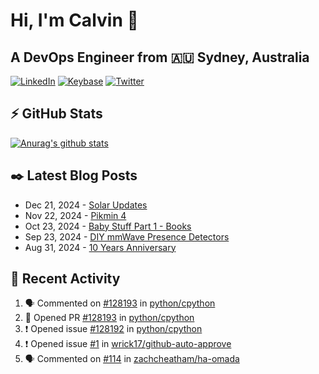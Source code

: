 # Hi, I'm Calvin 🍭
## A DevOps Engineer from 🇦🇺 Sydney, Australia</h3>

[![LinkedIn](https://img.shields.io/badge/-c–bui-0077B5?style=flat-square&labelColor=0077B5&logo=LinkedIn&logoColor=white)](https://www.linkedin.com/in/c-bui/)
[![Keybase](https://img.shields.io/badge/-calvinbui-ff6f21?style=flat-square&labelColor=ff6f21&logo=Keybase&logoColor=white)](https://keybase.io/calvinbui)
[![Twitter](https://img.shields.io/badge/-ASAPCalvin-1DA1F2?style=flat-square&labelColor=1DA1F2&logo=Twitter&logoColor=white)](https://twitter.com/ASAPCalvin)

<!-- https://github.com/rishavanand/github-profilinator -->
## ⚡ GitHub Stats
[![Anurag's github stats](https://github-readme-stats.vercel.app/api?username=calvinbui&count_private=true&hide_title=true)](https://github.com/anuraghazra/github-readme-stats)

<!-- https://github.com/gautamkrishnar/blog-post-workflow -->
## ✒️ Latest Blog Posts

<!-- BLOG-POST-LIST:START -->
- Dec 21, 2024 - [Solar Updates](https://calvin.me/solar-updates)
- Nov 22, 2024 - [Pikmin 4](https://calvin.me/pikmin-4)
- Oct 23, 2024 - [Baby Stuff Part 1 - Books](https://calvin.me/baby-books)
- Sep 23, 2024 - [DIY mmWave Presence Detectors](https://calvin.me/diy-mmwave-presence-detectors)
- Aug 31, 2024 - [10 Years Anniversary](https://calvin.me/10-years-anniversary)

<!-- BLOG-POST-LIST:END -->

## 🏃‍ Recent Activity

<!--START_SECTION:activity-->
1. 🗣 Commented on [#128193](https://github.com/python/cpython/pull/128193#issuecomment-2564289232) in [python/cpython](https://github.com/python/cpython)
2. 💪 Opened PR [#128193](https://github.com/python/cpython/pull/128193) in [python/cpython](https://github.com/python/cpython)
3. ❗ Opened issue [#128192](https://github.com/python/cpython/issues/128192) in [python/cpython](https://github.com/python/cpython)
4. ❗ Opened issue [#1](https://github.com/wrick17/github-auto-approve/issues/1) in [wrick17/github-auto-approve](https://github.com/wrick17/github-auto-approve)
5. 🗣 Commented on [#114](https://github.com/zachcheatham/ha-omada/issues/114#issuecomment-2461323042) in [zachcheatham/ha-omada](https://github.com/zachcheatham/ha-omada)
<!--END_SECTION:activity-->
